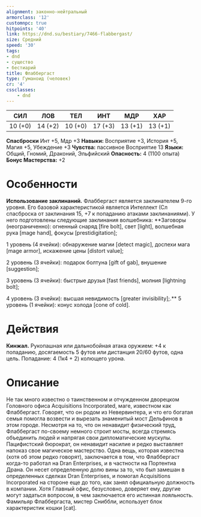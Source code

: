 ```yaml
---
alignment: законно-нейтральный
armorclass: '12'
customnpc: true
hitpoints: '40'
link: https://dnd.su/bestiary/7466-flabbergast/
size: Средний
speed: '30'
tags:
- dnd
- существо
- бестиарий
title: Флаббергаст
type: Гуманоид (человек)
cr: '4'
cssclasses:
    - dnd
---
```



| СИЛ | ЛОВ | ТЕЛ | ИНТ | МДР | ХАР |
|---|---|---|---|---|---|
| 10 (+0) | 14 (+2) | 10 (+0) | 17 (+3) | 13 (+1) | 13 (+1) |
**Спасброски** Инт +5, Мдр +3
**Навыки:** Восприятие +3, История +5, Магия +5, Убеждение +3
**Чувства:** пассивное Восприятие 13
**Языки:** Общий, Гномий, Драконий, Эльфийский
**Опасность:** 4 (1100 опыта)
**Бонус Мастерства:** +2


# Особенности
**Использование заклинаний.** Флаббергаст является заклинателем 9-го уровня. Его базовой характеристикой является Интеллект (Сл спасброска от заклинания 15, +7 к попаданию атаками заклинаниями). У него подготовлены следующие заклинания волшебника:
**Заговоры (неограниченно): огненный снаряд [fire bolt], свет [light], волшебная рука [mage hand], фокусы [prestidigitation];

1 уровень (4 ячейки): обнаружение магии [detect magic], доспехи мага [mage armor], искажение цены [distort value];

2 уровень (3 ячейки): подарок болтуна [gift of gab], внушение [suggestion];

3 уровень (3 ячейки): быстрые друзья [fast friends], молния [lightning bolt];

4 уровень (3 ячейки): высшая невидимость [greater invisibility];.** 5 уровень (1 ячейки): конус холода [cone of cold].


# Действия
**Кинжал.** Рукопашная или дальнобойная атака оружием: +4 к попаданию, досягаемость 5 футов или дистанция 20/60 футов, одна цель. Попадание: 4 (1к4 + 2) колющего урона.


# Описание
Не так много известно о таинственном и отчужденном дворецком Головного офиса Acquisitions Incorporated, маге, известном как Флаббергаст. Говорят, что он родом из Невервинтера, и что его богатая семья помогла возвести и вырезать знаменитый мост Дельфинов в этом городе. Несмотря на то, что он ненавидит физический труд, Флаббергаст по-своему немного строит мосты, всегда стремясь объединить людей и напрягая свои дипломатические мускулы. Пацифистский бюрократ, он ненавидит насилие и редко выставляет напоказ свое магическое мастерство. Одна вещь, которая известна (хотя об этом редко говорят), заключается в том, что Флаббергаст когда-то работал на Dran Enterprises, и в частности на Портентиа Драна. Он несет определенную долю вины за то, что был замешан в определенных сделках Dran Enterprises, и помогал Acquisitions Incorporated на стороне еще до того, как занял официальную должность в компании. Хотя Главный офис, безусловно, доверяет ему, другие могут задаться вопросом, в чем заключается его истинная лояльность. Фамильяр Флаббергаста, мистер Сниббли, использует блок характеристик кошки [cat].